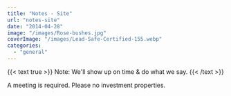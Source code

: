 ```yaml
---
title: "Notes - Site"
url: "notes-site"
date: "2014-04-28"
image: "/images/Rose-bushes.jpg"
coverImage: "/images/Lead-Safe-Certified-155.webp"
categories:
  - "general"
---
```


{{< text true >}}
Note: We'll show up on time & do what we say.
{{< /text >}}

A meeting is required. Please no investment properties.
